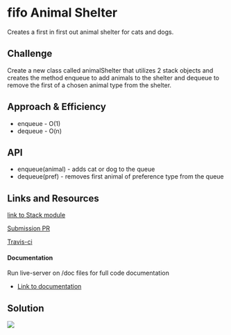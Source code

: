 # fifo Animal Shelter

Creates a first in first out animal shelter for cats and dogs.

## Challenge

Create a new class called animalShelter that utilizes 2 stack objects and creates the method enqueue to add animals to the shelter and dequeue to remove the first of a chosen animal type from the shelter.

## Approach & Efficiency
* enqueue - O(1)
* dequeue - O(n)

## API
* enqueue(animal) - adds cat or dog to the queue
* dequeue(pref) - removes first animal of preference type from the queue


## Links and Resources
[link to Stack module](https://github.com/tskyles-401-advanced-javascript/data-structures-and-algorithims/tree/stack-queue/Data-Structures/Stack-Queue)

[Submission PR](https://github.com/tskyles-401-advanced-javascript/data-structures-and-algorithims/pull/9)

[Travis-ci](https://travis-ci.com/tskyles-401-advanced-javascript/data-structures-and-algorithims)

#### Documentation
Run live-server on /doc files for full code documentation
* [Link to documentation]()

## Solution

![](../assets/12-fifoAnimalShelter.jpg)
